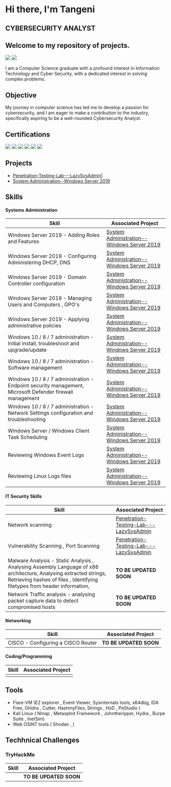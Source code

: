 # Hi there, I'm Tangeni
## CYBERSECURITY ANALYST
## Welcome to my repository of projects.
<a href="https://www.linkedin.com/in/ntshikukutu94/"><img src="https://img.shields.io/badge/-LinkedIn-0072b1?&style=for-the-badge&logo=linkedin&logoColor=white" /></a>
<img src="https://img.shields.io/badge/-ISC2 Member ID:1582703-0072b1?&style=for-the-badge&logo=isc2&logoColor=white" />

I am a Computer Science graduate with a profound interest in Information Technology and Cyber Security, with a  dedicated interest in solving complex problems. 


## Objective
My journey in computer science has led me to develop a passion for cybersecurity, and I am eager to make a contribution to the industry, specifically aspiring to be a  well-rounded Cybersecurity Analyst.

## Certifications
<div>
 <a href="https://learn.microsoft.com/api/credentials/share/en-us/NTShikukutu/603FD68D0BEF7393?sharingId=91FD2863FA8F4FB3"><img src="https://img.shields.io/badge/-Microsoft 365 Fundamentals-0052CC?style=for-the-badge&logo=Microsoft&logoColor=white" /></a>
<a href="https://www.credly.com/badges/248d021a-cec4-43b7-a112-57d7dacf1195/public_url"><img src="https://img.shields.io/badge/-Certified in Cybersecurity-0052CC?style=for-the-badge&logo=ISC2&logoColor=white" /></a>
<a href="https://www.credly.com/badges/3bf8b866-0e0c-4032-93b2-7c193ba06bd8/public_url"><img src="https://img.shields.io/badge/-Network%2B-007ACC?&style=for-the-badge&logo=CompTIA&logoColor=red" /></a>
<a href="https://www.credly.com/badges/03e247fa-13dd-4d96-bcec-9f396cd240a5/public_url"><img src="https://img.shields.io/badge/-A%2B-007ACC?&style=for-the-badge&logo=CompTIA&logoColor=red" /></a>
<a href="https://www.credly.com/badges/b097cae8-8942-44c8-a486-1de5ee75cd3f/public_url"><img src="https://img.shields.io/badge/-Fortinet Certified Associate Cybersecurity-4D4D4D?&style=for-the-badge&logo=Fortinet&logoColor=red" /></a>
<a href="https://www.credly.com/badges/496cab38-a14a-4562-9572-66306c645ed3/public_url"><img src="https://img.shields.io/badge/-Fortinet Certified Fundamentals Cybersecurity-4D4D4D?&style=for-the-badge&logo=Fortinet&logoColor=red" /></a>
</div>

## Projects
- <a href="https://github.com/Tangeni-S/Penetration-Testing-Lab---LazySysAdmin.git">Penetration-Testing-Lab---LazySysAdmin</a>|
- <a href="https://github.com/Tangeni-S/SystemAdministration-Windows-Server-2019">System Administration--Windows Server 2019</a>

## Skills

#### Systems Administration
| Skill                                         | Associated Project         |
|-----------------------------------------------|----------------------------|
| Windows Server 2019 - Adding Roles and Features          | <a href="https://github.com/Tangeni-S/SystemAdministration-Windows-Server-2019">System Administration--Windows Server 2019</a> |
| Windows Server 2019 - Configuring Administering DHCP, DNS       |  <a href="https://github.com/Tangeni-S/SystemAdministration-Windows-Server-2019">System Administration--Windows Server 2019</a> |
| Windows Server 2019 - Domain Controller configuration | <a href="https://github.com/Tangeni-S/SystemAdministration-Windows-Server-2019">System Administration--Windows Server 2019</a>|
| Windows Server 2019 - Managing Users and Computers , GPO's    |<a href="https://github.com/Tangeni-S/SystemAdministration-Windows-Server-2019">System Administration--Windows Server 2019</a> |
| Windows Server 2019 - Applying administrative policies      | <a href="https://github.com/Tangeni-S/SystemAdministration-Windows-Server-2019">System Administration--Windows Server 2019</a>|
| Windows 10 / 8 / 7 administration - Initial install, troubleshoot and upgrade/update |<a href="https://github.com/Tangeni-S/SystemAdministration-Windows-Server-2019">System Administration--Windows Server 2019</a> |
| Windows 10 / 8 / 7 administration - Software management | <a href="https://github.com/Tangeni-S/SystemAdministration-Windows-Server-2019">System Administration--Windows Server 2019</a>|
| Windows 10 / 8 / 7 administration - Endpoint security management, Microsoft Defender firewall management|<a href="https://github.com/Tangeni-S/SystemAdministration-Windows-Server-2019">System Administration--Windows Server 2019</a> |
| Windows 10 / 8 / 7 administration - Network Settings configuration and troubleshooting | <a href="https://github.com/Tangeni-S/SystemAdministration-Windows-Server-2019">System Administration--Windows Server 2019</a>|
| Windows Server / Windows Client Task Scheduling | <a href="https://github.com/Tangeni-S/SystemAdministration-Windows-Server-2019">System Administration--Windows Server 2019</a>|
| Reviewing Windows Event Logs| <a href="https://github.com/Tangeni-S/SystemAdministration-Windows-Server-2019">System Administration--Windows Server 2019</a> |
| Reviewing Linux Logs files| <a href="https://github.com/Tangeni-S/SystemAdministration-Windows-Server-2019">System Administration--Windows Server 2019</a>|


#### IT Security Skills
| Skill                                         | Associated Project         |
|-----------------------------------------------|----------------------------|
| Network scanning          | <a href="https://github.com/Tangeni-S/Penetration-Testing-Lab---LazySysAdmin.git">Penetration-Testing-Lab---LazySysAdmin</a>|
| Vulnerability Scanning , Port Scanning         | <a href="https://github.com/Tangeni-S/Penetration-Testing-Lab---LazySysAdmin.git">Penetration-Testing-Lab---LazySysAdmin</a>|
| Malware Analysis - Static Analysis , Analysing Assembly Language of x86 architecture,  Analysing extracted strings, Retrieving hashes of files , Identifying filetypes from header information,   |  **TO BE UPDATED SOON** |
| Network Traffic analysis - analysing packet capture data to detect compromised hosts |  **TO BE UPDATED SOON** |

#### Networking
| Skill                                         | Associated Project         |
|-----------------------------------------------|----------------------------|
| CISCO - Configuring a CISCO Router | **TO BE UPDATED SOON** |


#### Coding/Programming
| Skill                                         | Associated Project         |
|-----------------------------------------------|----------------------------|
|  |  |



## Tools
- Flare-VM (EZ explorer , Event Viewer,  Sysinternals tools, x64dbg, IDA Free, Ghidra , Cutter, HashmyFiles, Strings , HxD , PeStudio )
- Kali Linux ( Nmap , Metasploit Framework , Johntheripper, Hydra , Burpe Suite , InetSim)
- Web OSINT tools ( Shodan , )



## Techhnical Challenges
### TryHackMe
| Skill                                         | Associated Project         |
|-----------------------------------------------|----------------------------|
|    |**TO BE UPDATED SOON**|

